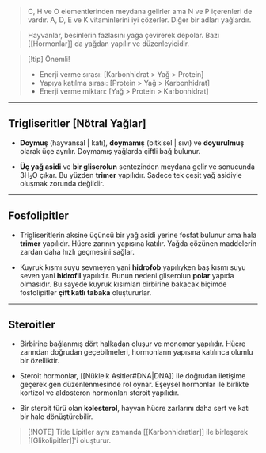 >C, H ve O elementlerinden meydana gelirler ama N ve P içerenleri de vardır. A, D, E ve K vitaminlerini iyi çözerler. Diğer bir adları yağlardır.

>Hayvanlar, besinlerin fazlasını yağa çevirerek depolar. Bazı [[Hormonlar]] da yağdan yapılır ve düzenleyicidir.

> [!tip] Önemli!
> - Enerji verme sırası: [Karbonhidrat > Yağ > Protein]
> - Yapıya katılma sırası: [Protein > Yağ > Karbonhidrat]
> - Enerji verme miktarı: [Yağ > Protein > Karbonhidrat]

___
## Trigliseritler [Nötral Yağlar]

- **Doymuş** (hayvansal | katı), **doymamış** (bitkisel | sıvı) ve **doyurulmuş** olarak üçe ayrılır. Doymamış yağlarda çiftli bağ bulunur.

- **Üç yağ asidi** ve **bir gliserolun** sentezinden meydana gelir ve sonucunda 3H₂O çıkar. Bu yüzden **trimer** yapılıdır. Sadece tek çeşit yağ asidiyle oluşmak zorunda değildir.

___
## Fosfolipitler

- Trigliseritlerin aksine üçüncü bir yağ asidi yerine fosfat bulunur ama hala **trimer** yapılıdır. Hücre zarının yapısına katılır. Yağda çözünen maddelerin zardan daha hızlı geçmesini sağlar.

- Kuyruk kısmı suyu sevmeyen yani **hidrofob** yapılıyken baş kısmı suyu seven yani **hidrofil** yapılıdır. Bunun nedeni gliserolun **polar** yapıda olmasıdır. Bu sayede kuyruk kısımları birbirine bakacak biçimde fosfolipitler **çift katlı tabaka** oluştururlar.

___
## Steroitler

- Birbirine bağlanmış dört halkadan oluşur ve monomer yapılıdır. Hücre zarından doğrudan geçebilmeleri, hormonların yapısına katılınca olumlu bir özelliktir.

- Steroit hormonlar, [[Nükleik Asitler#DNA|DNA]] ile doğrudan iletişime geçerek gen düzenlenmesinde rol oynar. Eşeysel hormonlar ile birlikte kortizol ve aldosteron hormonları steroit yapılıdır.

- Bir steroit türü olan **kolesterol**, hayvan hücre zarlarını daha sert ve katı bir hale dönüştürebilir.

> [!NOTE] Title
> Lipitler aynı zamanda [[Karbonhidratlar]] ile birleşerek [[Glikolipitler]]'i oluşturur.

